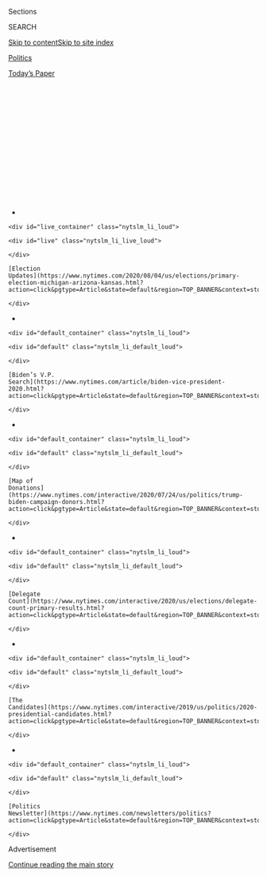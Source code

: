 <div id="app">

<div>

<div>

<div>

<div class="NYTAppHideMasthead css-1q2w90k e1suatyy0">

<div class="section css-ui9rw0 e1suatyy2">

<div class="css-eph4ug er09x8g0">

<div class="css-6n7j50">

</div>

<span class="css-1dv1kvn">Sections</span>

<div class="css-10488qs">

<span class="css-1dv1kvn">SEARCH</span>

</div>

[Skip to content](#site-content)[Skip to site
index](#site-index)

</div>

<div id="masthead-section-label" class="css-1wr3we4 eaxe0e00">

[Politics](https://www.nytimes.com/section/politics)

</div>

<div class="css-10698na e1huz5gh0">

</div>

</div>

<div id="masthead-bar-one" class="section hasLinks css-15hmgas e1csuq9d3">

<div class="css-uqyvli e1csuq9d0">

</div>

<div class="css-1uqjmks e1csuq9d1">

</div>

<div class="css-9e9ivx">

[](https://myaccount.nytimes.com/auth/login?response_type=cookie&client_id=vi)

</div>

<div class="css-1bvtpon e1csuq9d2">

[Today’s
Paper](https://www.nytimes.com/section/todayspaper)

</div>

</div>

</div>

</div>

<div data-aria-hidden="false">

<div id="site-content" data-role="main">

<div>

<div class="css-1aor85t" style="opacity:0.000000001;z-index:-1;visibility:hidden">

<div class="css-1hqnpie">

<div class="css-epjblv">

<span class="css-17xtcya">[Politics](/section/politics)</span><span class="css-x15j1o">|</span><span class="css-fwqvlz">‘I
Refuse Not to Be Heard’: Georgia in Uproar Over Voting
Meltdown</span>

</div>

<div class="css-k008qs">

<div class="css-1iwv8en">

<span class="css-18z7m18"></span>

<div>

</div>

</div>

<span class="css-1n6z4y">https://nyti.ms/2XN8qA7</span>

<div class="css-1705lsu">

<div class="css-4xjgmj">

<div class="css-4skfbu" data-role="toolbar" data-aria-label="Social Media Share buttons, Save button, and Comments Panel with current comment count" data-testid="share-tools">

  - 
  - 
  - 
  - 
    
    <div class="css-6n7j50">
    
    </div>

  - 
  - 

</div>

</div>

</div>

</div>

</div>

</div>

<div id="NYT_TOP_BANNER_REGION" class="css-13pd83m">

<div>

<div id="styln-elections-notifications-menu" class="section interactive-content interactive-size-medium css-1edisqu">

<div class="css-17ih8de interactive-body">

<div class="nytslm_innerContainer" data-aria-live="polite">

<div class="nytslm_title">

</div>

  - 
    
    <div id="live_container" class="nytslm_li_loud">
    
    <div id="live" class="nytslm_li_live_loud">
    
    </div>
    
    [Election
    Updates](https://www.nytimes.com/2020/08/04/us/elections/primary-election-michigan-arizona-kansas.html?action=click&pgtype=Article&state=default&region=TOP_BANNER&context=storylines_menu)
    
    </div>

  - 
    
    <div id="default_container" class="nytslm_li_loud">
    
    <div id="default" class="nytslm_li_default_loud">
    
    </div>
    
    [Biden’s V.P.
    Search](https://www.nytimes.com/article/biden-vice-president-2020.html?action=click&pgtype=Article&state=default&region=TOP_BANNER&context=storylines_menu)
    
    </div>

  - 
    
    <div id="default_container" class="nytslm_li_loud">
    
    <div id="default" class="nytslm_li_default_loud">
    
    </div>
    
    [Map of
    Donations](https://www.nytimes.com/interactive/2020/07/24/us/politics/trump-biden-campaign-donors.html?action=click&pgtype=Article&state=default&region=TOP_BANNER&context=storylines_menu)
    
    </div>

  - 
    
    <div id="default_container" class="nytslm_li_loud">
    
    <div id="default" class="nytslm_li_default_loud">
    
    </div>
    
    [Delegate
    Count](https://www.nytimes.com/interactive/2020/us/elections/delegate-count-primary-results.html?action=click&pgtype=Article&state=default&region=TOP_BANNER&context=storylines_menu)
    
    </div>

  - 
    
    <div id="default_container" class="nytslm_li_loud">
    
    <div id="default" class="nytslm_li_default_loud">
    
    </div>
    
    [The
    Candidates](https://www.nytimes.com/interactive/2019/us/politics/2020-presidential-candidates.html?action=click&pgtype=Article&state=default&region=TOP_BANNER&context=storylines_menu)
    
    </div>

  - 
    
    <div id="default_container" class="nytslm_li_loud">
    
    <div id="default" class="nytslm_li_default_loud">
    
    </div>
    
    [Politics
    Newsletter](https://www.nytimes.com/newsletters/politics?action=click&pgtype=Article&state=default&region=TOP_BANNER&context=storylines_menu)
    
    </div>

</div>

</div>

</div>

</div>

</div>

<div id="top-wrapper" class="css-1sy8kpn">

<div id="top-slug" class="css-l9onyx">

Advertisement

</div>

[Continue reading the main
story](#after-top)

<div class="ad top-wrapper" style="text-align:center;height:100%;display:block;min-height:250px">

<div id="top" class="place-ad" data-position="top" data-size-key="top">

</div>

</div>

<div id="after-top">

</div>

</div>

<div>

<div id="sponsor-wrapper" class="css-1hyfx7x">

<div id="sponsor-slug" class="css-19vbshk">

Supported by

</div>

[Continue reading the main
story](#after-sponsor)

<div id="sponsor" class="ad sponsor-wrapper" style="text-align:center;height:100%;display:block">

</div>

<div id="after-sponsor">

</div>

</div>

<div class="css-186x18t">

</div>

<div class="css-ls6wgr ehdk2mb0">

# ‘I Refuse Not to Be Heard’: Georgia in Uproar Over Voting Meltdown

</div>

Long lines and malfunctioning voting machines marred statewide primary
elections in Georgia, renewing attention on voting rights there.

![<span class="css-16f3y1r e13ogyst0">After several polling locations
were closed, thousands of Georgia voters were sent to cast ballots at
Park Tavern, a restaurant in
Atlanta.</span><span class="css-cch8ym"><span class="css-1dv1kvn">Credit</span><span class="css-cnj6d5 e1z0qqy90" itemprop="copyrightHolder"><span class="css-1ly73wi e1tej78p0">Credit...</span><span>Audra
Melton for The New York
Times</span></span></span>](https://static01.nyt.com/images/2020/06/09/us/politics/09voting-georgia2/09voting-georgia2-videoSixteenByNine3000-v2.jpg)

<div class="css-18e8msd">

<div class="css-vp77d3 epjyd6m0">

<div class="css-1baulvz">

By [<span class="css-1baulvz" itemprop="name">Richard
Fausset</span>](https://www.nytimes.com/by/richard-fausset),
[<span class="css-1baulvz" itemprop="name">Reid J.
Epstein</span>](https://www.nytimes.com/by/reid-j-epstein) and
[<span class="css-1baulvz last-byline" itemprop="name">Rick
Rojas</span>](https://www.nytimes.com/by/rick-rojas)

</div>

</div>

  - 
    
    <div class="css-ld3wwf e16638kd2">
    
    Published June 9, 2020Updated June 11,
    2020
    
    </div>

  - 
    
    <div class="css-4xjgmj">
    
    <div class="css-pvvomx" data-role="toolbar" data-aria-label="Social Media Share buttons, Save button, and Comments Panel with current comment count" data-testid="share-tools">
    
      - 
      - 
      - 
      - 
        
        <div class="css-6n7j50">
        
        </div>
    
      - 
      - 
    
    </div>
    
    </div>

</div>

</div>

<div class="section meteredContent css-1r7ky0e" name="articleBody" itemprop="articleBody">

<div class="css-1fanzo5 StoryBodyCompanionColumn">

<div class="css-53u6y8">

\[**Update**: [Jon Ossoff holds strong lead as Georgia waits for primary
results](https://www.nytimes.com/2020/06/10/us/politics/jon-ossoff-georgia-senate.html).\]

ATLANTA — [Georgia’s statewide primary elections on
Tuesday](https://www.nytimes.com/2020/06/10/us/politics/georgia-primary-election-voting.html)
were overwhelmed by a full-scale meltdown of new voting systems put in
place after widespread claims of voter suppression during the state’s
2018 governor’s election.

Scores of new state-ordered voting machines were reported to be missing
or malfunctioning, and hourslong lines materialized at [polling places
across
Georgia](https://www.nytimes.com/2020/06/11/podcasts/the-daily/georgia-general-election.html).

Some people gave up and left before casting a ballot, and concerns
spread that the problems would disenfranchise untold voters,
particularly African-Americans. Predominantly black areas experienced
some of the worst problems.

With Republican-leaning [Georgia emerging as a possible
battleground](https://www.nytimes.com/2020/06/09/us/politics/georgia-primary-election-senate-race-jon-ossoff.html)
in this year’s presidential election and home to two competitive Senate
races, the voting mess rattled Democratic officials and voters, with
some blaming the state’s Republican governor and secretary of state for
hastily instituting a new voting system without enough provisional
ballots in case the voting machines did not function.

</div>

</div>

<div class="css-1fanzo5 StoryBodyCompanionColumn">

<div class="css-53u6y8">

“It is a disaster that was preventable,” Stacey Abrams, the Democrat who
narrowly lost the disputed 2018 governor’s race, said in an interview
Tuesday afternoon. “It is emblematic of the deep systemic issues we have
here in Georgia. One of the reasons we are so insistent upon better
operations is that you can have good laws, but if you have incompetent
management and malfeasance, voters get hurt, and that’s what we see
happening in Georgia today.”

</div>

</div>

<div>

</div>

<div class="css-1fanzo5 StoryBodyCompanionColumn">

<div class="css-53u6y8">

Security experts had warned that there was not nearly enough time to
switch systems before the 2020 elections — especially amid the
coronavirus pandemic, which ravaged the state and scared away hundreds
of poll workers.

Georgia’s secretary of state, Brad Raffensperger, blamed local officials
in Fulton County, which includes most of the City of Atlanta, and said
there were few issues elsewhere, while by midafternoon counties outside
Atlanta had begun extending voting hours to account for time lost
tending to the new machines.

Fulton County kept all of its polling sites open for two extra hours,
until 9 p.m. Eastern. DeKalb County, just east of Fulton, kept seven
precincts open late, one until 10:10 p.m. And Chatham County, which
includes Savannah and is the state’s largest county outside greater
Atlanta, kept 35 [polling sites open until 9
p.m](https://cccdn.blob.core.windows.net/cdn/Files/Elections/Election%20Archive/2020/Press%20Release%20-%20Extend%20Poll%20Hours%20AUTHORIZED.pdf).

</div>

</div>

<div class="css-1fanzo5 StoryBodyCompanionColumn">

<div class="css-53u6y8">

Ballot counting proceeded slowly on Tuesday night, with people still in
line to vote in some places as the polls closed. No winners in major
races had been called as of midnight.

“We have 159 counties and, by and large, 150 counties have really done a
great job,” Mr. Raffensperger said. “We have one county that just stands
out with glaring failures, and that’s Fulton County, and unfortunately
that’s our largest
county.”

<div id="NYT_MAIN_CONTENT_1_REGION" class="css-9tf9ac">

<div>

<div id="styln-nfldraft-updates-block" class="section interactive-content interactive-size-medium css-1ftcdic">

<div class="css-17ih8de interactive-body">

<div id="styln-briefing-block" data-asset-id="">

<div class="briefing-block-header-section">

# [Latest Updates: 2020 Election](https://www.nytimes.com/2020/08/04/us/elections/primary-election-michigan-arizona-kansas.html?action=click&pgtype=Article&state=default&region=MAIN_CONTENT_1&context=storylines_live_updates)

<div class="briefing-block-ts">

Updated 2020-08-04T20:32:48.543Z

</div>

</div>

  - [Two G.O.P. Senate primaries offer — what else? — a test of loyalty
    to
    Trump.](https://www.nytimes.com/2020/08/04/us/elections/primary-election-michigan-arizona-kansas.html?action=click&pgtype=Article&state=default&region=MAIN_CONTENT_1&context=storylines_live_updates#link-3924dd44)
  - [President Trump is suddenly a big supporter of mail-in voting — in
    Florida.](https://www.nytimes.com/2020/08/04/us/elections/primary-election-michigan-arizona-kansas.html?action=click&pgtype=Article&state=default&region=MAIN_CONTENT_1&context=storylines_live_updates#link-32b39e33)
  - [Election experts warn Congress about widespread disenfranchisement
    of voters of color in
    November.](https://www.nytimes.com/2020/08/04/us/elections/primary-election-michigan-arizona-kansas.html?action=click&pgtype=Article&state=default&region=MAIN_CONTENT_1&context=storylines_live_updates#link-6d019753)

<div class="briefing-block-footer">

<div class="briefing-block-footer-meta">

[See more
updates](https://www.nytimes.com/2020/08/04/us/elections/primary-election-michigan-arizona-kansas.html?action=click&pgtype=Article&state=default&region=MAIN_CONTENT_1&context=storylines_live_updates)

</div>

</div>

</div>

</div>

</div>

</div>

</div>

Rick Barron, the Fulton County elections director, said the problems
were “mostly equipment issues, many caused by different training
challenges that we had.” He said Mr. Raffensberger “can’t wash his hands
of responsibility,” but added that trying to simultaneously conduct an
in-person election and a mail-voting one had stretched the county’s
resources.

The difficulties renewed public attention on voting rights in a state
where black citizens have long accused the white Republicans who control
the state’s government and elections of racially discriminatory voter
suppression.

While the worst problems were reported in greater Atlanta, no corner of
the state had a fully functional voting experience, officials said.
Nikema Williams, a state senator and the chairwoman of the Georgia
Democratic Party, said that by 7:10 a.m., she had 84 text messages
reporting polling sites that didn’t open, machines that didn’t arrive
and lines that stretched for
blocks.

</div>

</div>

<div class="audioFigureHeading">

<div class="css-1et479a">

![](https://static01.nyt.com/images/2017/01/29/podcasts/the-daily-album-art/the-daily-album-art-articleInline-v2.jpg?quality=75&auto=webp&disable=upscale)

</div>

### Listen to ‘The Daily’: Georgia’s Election Meltdown

<span class="css-59o34k">Why the state’s troubled primary elections this
week may be a preview of graver battles coming in the general
election.</span>

</div>

<div class="css-qe9gm7">

<div>

<div class="css-1g7y0i5 e1drnplw0">

<div class="css-1ceswkc e1drnplw1">

</div>

<div class="css-f2fzwx e1drnplw2">

<div data-aria-labelledby="modal-title" data-role="region">

<div id="modal-title" class="css-mln36k">

transcript

</div>

<div class="css-pbq7ev">

</div>

<span>Back to The
Daily</span>

<div class="css-f6lhej">

<div class="css-1ialerq">

<div class="css-1701swk">

bars

</div>

<div>

<div class="css-1t7yl1y">

0:00/26:27

</div>

<div class="css-og85jy">

\-26:27

</div>

</div>

</div>

</div>

<div class="css-15fbio0">

<div class="css-1p4nyns">

transcript

## Listen to ‘The Daily’: Georgia’s Election Meltdown

### Hosted by Michael Barbaro and Caitlin Dickerson; produced by Eric Krupke, Alexandra Leigh Young, Robert Jimison and Stella Tan; with help from Sydney Harper; and edited by M.J. Davis Lin

#### Why the state’s troubled primary elections this week may be a preview of graver battles coming in the general election.

</div>

  - caitlin dickerson  
    From The New York Times, I’m Caitlin Dickerson. This is “The Daily.”

  - \[music\]  
    Today: A full-scale meltdown of new voting systems in Georgia is
    alarming Democratic leaders ahead of the state’s general election in
    November. My colleague, Astead Herndon, on why voting access in
    Georgia has become a national issue for the party. It’s Thursday,
    June 11.
    
    OK, Astead, so tell me what happened on Tuesday in Georgia.

  - astead herndon  
    Tuesday was Georgia’s primary elections, where they were slated to
    send Senate candidates and House candidates ahead to November’s
    general election, but —

  - archived recording  
    After twice being delayed due to the coronavirus pandemic, finally
    primary election day, and some of the polls, simply did not go as
    planned.

astead herndon

What we saw on Tuesday did not look much like an election at all.

  - archived recording  
    Our newsroom is flooded with emails, calls, tweets, texts of voters
    reporting issues and irregularities at precincts across the metro.

astead herndon

At the beginning of the day, polling sites were not opening on time, and
then it became very clear that they weren’t adequately staffed.

  - archived recording  
    Health concerns kept many longtime poll workers from showing up
    today, leaving inexperienced volunteers to run new voting machines
    for the first time.

astead herndon

Also, there were problems with the machines that were at the polling
sites.

  - archived recording 1  
    Poll workers said they had difficulties turning on the voter
    check-in computers, and encoding voter access cards, and installing
    touch screens.

  - archived recording 2  
    They had printer problems, missing some electrical plugs, as well.

astead herndon

There are also fewer polling places to begin with because of the
coronavirus pandemic, so the virus has added more emphasis on mail-in
ballots and absentee ballots, many of which some Georgia residents said
they did not receive in the mail. And this created massive lines —

  - archived recording  
    We saw repeated over and over people standing, sitting, waiting for
    the opportunity to have their say in our state’s political future.

astead herndon

— causing people to wait more than four or five hours in some cases.

  - archived recording 1  
    53 years I’ve been voting, and never have seen a line like this in
    53 years.

  - archived recording 2  
    This is wrong. This is America. This is a crisis in our world to
    make us not exercise our right to vote.

astead herndon

It also caused some people to turn away, just throwing up their hands
and saying, you know, they can’t spend a whole day waiting for a line
that they don’t know is going to move.

  - archived recording  
    The system is a joke, and we’re not laughing.

caitlin dickerson

So why was this happening, Astead? What’s the reason for all this chaos?

astead herndon

Tuesday was a confluence of local and state problems. And what you hear
from the counties that were particularly affected was that certainly,
their machines and their processes did not work, and they take some
blame for that. But what Democrats say is a larger problem is a state
and Republican administration system that runs the elections process
that is not interested in helping these counties succeed.

caitlin dickerson

What I hear you saying is that what happened on Tuesday was not simply a
fluke.

astead herndon

Right. The roots of Georgia’s fights over ballot access and voting
rights start way before Tuesday.

  - archived recording  
    David, what has been the reaction there in Washington to the Supreme
    Court effectively hobbling the Voting Rights Act?

astead herndon

In 2013, the Supreme Court opened the door for states to have more
autonomy in changing their voting procedures without input from the
federal government.

  - archived recording (david leonhardt)  
    You see Democrats very upset about this rule, And you see
    Republicans who have come out so far praising it, saying the Voting
    Rights Act has done its work. It may not be needed anymore.

astead herndon

And that allowed states like Georgia, states that had historically been
closely watched in the South, to really overhaul their ballot process.
This has included closing polling locations across the state that have
predominantly been in Democratic and African-American communities. And
also, they passed in 2017 what’s called the Exact Match Law, which means
when someone registers for the ballot, if there is any difference
between that registration and the identification the state has on file —
whether that is a misplaced letter or an incorrect hyphen — it allows
the state to throw out that ballot registration. That has led to
thousands of people being purged from Georgia’s voting rolls. And both
of these things, closing the polling locations and the Exact Match Law,
have disproportionately impacted minority communities, and black
communities especially. I remember in 2018 —

  - archived recording  
    In Georgia, a record-breaking two million early votes were cast, and
    all eyes are focused on the state’s race for governor.

astead herndon

— being in Georgia for the closely-watched governor’s race between
Stacey Abrams and Brian Kemp.

  - archived recording  
    A poll released today shows that Georgia’s secretary of state and
    Republican candidate Brian Kemp leads the Democratic candidate,
    Stacey Abrams, by just one point.

astead herndon

And you would be at people’s homes, and you would watch them look up
whether their voting registration was still on file. And many would be
shocked to find out that they had been purged even without their
knowledge. And this came in the middle of a governor’s race that was
just as much about voting rights as it was about Democrat versus
Republican.

  - archived recording (stacey abrams)  
    I’m Stacey Abrams, and I’m running for governor, because where you
    come from shouldn’t determine how far you can go.

astead herndon

Stacey Abrams, who had previously been the House Minority Leader in
Georgia, had built a career off of registering new voters, bringing
people — new people into the process, and kind of a vision of a blue
Georgia on the backs of a multiracial coalition that had yet to be
achieved.

  - archived recording (stacey abrams)  
    The blue wave is African-American. \[CHEERING\]
    
    It’s white. It’s Latino. It’s Asian Pacific Islander.

  - archived recording (crowd)  
    Yes\!

  - archived recording (stacey abrams)  
    It is made up of those who’ve been told that they are not worthy of
    being here.

  - archived recording (crowd)  
    Yes\!

  - archived recording (stacey abrams)  
    It is comprised of those who are documented and undocumented.

  - archived recording (crowd)  
    Yes\!

astead herndon

And she was facing the secretary of state, Brian Kemp —

  - archived recording (brian kemp)  
    Well, thankfully, the truth here is very simple. Georgians should
    simply watch what she says. You’ll know that she’s talking about
    this election, and talking about illegals voting for her in this
    election. They filed a lawsuit.

astead herndon

— who had refused to recuse himself from overseeing the state’s
election, even as he ran. And this race was wrapped up in accusations of
voter suppression.

  - archived recording (stacey abrams)  
    My worry is that he’s using his position as secretary of state to
    tilt the playing field in his direction.

astead herndon

And from Republicans about voter fraud.

  - archived recording (brian kemp)  
    I think hardworking Georgians should decide who their governor is,
    not people here illegally like my opponent wants.

astead herndon

There was a real sense that whoever won this would be determining the
direction, and most importantly, would be the referee for the state’s
elections going forward.

And on election day —

  - archived recording 1  
    Good morning. There is no lull in this line, and you can see people
    lined up here.

  - archived recording 2  
    The worst of the issues was in Fulton County. At the Pittman Park
    location, only three voting machines were sent, but eight were
    supposed to be there.

  - archived recording 3  
    I live in East Point, and I updated my address at least two times
    before election day. And on Tuesday when I went to my polling place,
    they denied me a ballot.

astead herndon

Stacey Abrams lost by a little less than 55,000 votes. And when she
lost, accused Republicans of voter suppression tactics that changed the
outcome of the race.

  - archived recording (stacey abrams)  
    Democracy only works when we work for it, and apparently today, when
    we stand in line for hours to meet it at the ballot box, that’s when
    democracy works.

astead herndon

For a while, Abrams wouldn’t concede to Kemp.

  - archived recording (stacey abrams)  
    Friends, friends, we are still on the verge of history, and the best
    is yet to come. \[CHEERING\]

caitlin dickerson

Astead, how do Republicans respond to these allegations from Democrats
that the prior election was unfair?

astead herndon

On the defensive side, Republicans say that there is not evidence that
they are proactively trying to suppress votes. They flip the blame,
saying that it is local Democratic officials in these areas who have not
lived up to their task in administrating clean elections. They also say
that they are focused on things like voter fraud, which we should note
does not have real evidence. And they justify things like exact match as
a tool to combat this voter fraud. But they’ve also done offensive
moves. The state purchased new voting machines after criticism that the
previous ones were not safe, and a court ordered to do so, and those
were used for the first time in Tuesday’s election.

caitlin dickerson

And based on what you saw Tuesday, those measures to address problems in
the electoral system, they don’t seem to have worked.

astead herndon

Certainly, those measures do not meet the scope of the crisis. So for
whatever new voting machines, or for whatever back and forth this
happening between county and state officials, what is clear is that
voting in Georgia does not go the way voting should be. But for
Republicans, they’ll say that the vast majority of Georgia’s county’s,
150 out of 159, had fine days on Tuesday. But it’s important to
recognize that those nine counties that had the biggest issues on
Tuesday, they’re not only Democratic areas, but those are the counties
that have the largest minority populations in the state.

caitlin dickerson

So from everything you’ve said, it sounds like Democrats would see the
problems with Tuesday’s election as being just a continuation of voting
issues that have plagued these same communities in the past, and that
they feel Republicans have either ignored or even made worse.

astead herndon

That’s what Democrats will tell you. I remember running into the state
Democratic chair when she was trying to vote. It took her five hours on
what was her 10-year wedding anniversary. And she was talking about how
familiar it felt, and encouraging people in the line to hold that
feeling with them as they look towards the general election. But when
you look at the reaction across the country and how much interest there
was in what was happening in Georgia, I think a part of that is because
the national Democratic and Republican parties realize just how
important this state is — not just for November, but what could be a
preview of how Southern politics is changing in the future.

\[music\]

caitlin dickerson

We’ll be right back.

Astead, what do you mean? Why is Georgia such a key state for the
Democratic party?

astead herndon

For decades now, Democrats have been virtually shut out of the South. It
has been almost impossible for the party to find consistent success in
getting a candidate elected to statewide office, whether that’s a
governor or the Senate, and in presidential elections. And what
Democrats have been trying to do over the past decade is create a
grassroots momentum that can change the way that they operate in the
South. And Georgia has been the focal point of that.

caitlin dickerson

Astead, help me understand the Democrats’ strategy in Georgia.

astead herndon

It basically breaks down to three areas.

The first is just the changing demographics of the state. New
industries, particularly movie and film, have caused an influx of a new
Southerner, as some folks called it, who is living in places like
Atlanta and the metro areas, that has made the South their home in the
way that has given Democrats a new type of voter to target. Another key
point of the strategy is in registering Georgians who may not have
participated in previous elections. So that includes predominately young
people and people of color, and going to those communities that have
kind of felt distant from the political process and bringing them along
and involved. The third piece, which has been accelerated in the last
three years, has been trying to persuade a white, often college-educated
voter, who probably had voted Republican before, that Democrats are now
more acceptable party. And this is something that Democrats have said
Donald Trump is their best recruiter for. That there’s a type of upscale
Southerner who doesn’t like the incivility that they feel coming from
the White House, and is just not as much of a hardened Republican as
maybe some others. This is where Democrats, combining all of those
three, think they can make big inroads.

caitlin dickerson

So it sounds like Democrats see Georgia as ripe for flipping from red to
blue because of these shifts you’re talking about.

astead herndon

Yes. They see it as their most likely opportunity to deliver a blue
state in the South for Joe Biden in November, and in the U.S. Senate.
But they also see it as a gateway to a playbook that other Southern
states can replicate. The thought process is, if Georgia can put it
together after years and years of coming close, that allows places like
South Carolina, places like Texas, to have a real roadmap on how
Democrats can make inroads. What they’re missing is a victory to prove
to other states and to prove to the Democratic party that the South is
worth investing in.

caitlin dickerson

And how likely is it that this victory you’re describing is actually
going to happen?

astead herndon

While it’s certainly a possibility, you have to note that Georgia has
been kind of fool’s gold for Democrats for some years now, which makes
the kind of conundrum for what the national party and Joe Biden’s
campaign should do this year. Should they invest in Georgia, which is
the only state in the country that has both its Senate seats up in
November? Or, do they spend that money, that time, that investment in
states that they know are more likely to be the tipping point for the
electoral college? It’s kind of a choice between playing it safe or
putting all their chips on the table.

caitlin dickerson

So in light of what they saw on Tuesday, which of these two strategies
do you think the Democratic leadership is leaning toward right now?

astead herndon

In the short term, what Biden chooses to prioritize for the November
election, we don’t really know. But one of the best ways that the
campaign can signal its intentions is through the vice presidential
selection. If Joe Biden was to select someone who represents the kind of
new Southern democrat — someone like Stacey Abrams or Keisha Lance
Bottoms, or even Val Demings, the representative in Florida — that could
signal that the campaign is trying to unlock this type of new Democratic
future in the region that we’ve talked about. And I don’t think that you
can separate race from this question also. The South and Southern
Democrats are overwhelmingly black, and those are the same people that
helped revive Joe Biden’s campaign after he was struggling in Iowa, New
Hampshire and Nevada. To me, an important question as we look towards
November is, will Joe Biden try to reward those communities with an
increased focus on them as he moves towards the general election, or is
the primary over and this is all about just the ways that the campaign
believes it needs to beat Donald Trump?

caitlin dickerson

So we’ve been talking about how important Georgia is to the Democratic
party in 2020, but I can imagine that for that same reason, Georgia is
equally as important to Republicans. So what are they doing to hold on
to the state?

astead herndon

I think like Democrats, Georgia Republicans have short-term and
long-term considerations. In the short term, they just think the state
remains kind of structurally red. But in the long term, Republicans will
concede that the demographics of the state are not moving in their
direction. And what they need to do to stop this kind of rising tide is
to appeal to kind of new communities there. And there’s kind of a pitch
that, we should tell them that the reason you’re leaving California, or
New York, or other places is because those states have high taxes and
Georgia’s business friendly. The “why” liberals have wanted to come here
is because of the kind of conservative values, and that’s what we should
try to hold on to. The problem is, when the President has so defined the
parties by kind of social and cultural concerns, can the state
Republican make a pitch to an immigrant community, a black professional,
around Republicanism with that not being tied in to what Trump has made
the focus of the party?

caitlin dickerson

You’re talking about this cultural clash going on in the country, and
that’s very top of mind for a lot of Americans right now, obviously. So
can you put this election we’re talking about into the context of this
broader cultural moment that we are all living right now?

astead herndon

Mm-hmm. For both Democrats and Republicans, I think that this moment,
this re-emergence of race and racial justice as the country’s top even
electoral or voting concern, plays into the strategies that we have laid
out. For the Republican side, when we talk about the way that state
Republicans and the President have tried to appeal to voters, you’ve
seen Republicans in the last week or so try to make “defund the police”
a scare tactic to bring back that suburban voter. You’ve seen them try
to focus on the more destructive or looting aspects of the protests to
discredit the movement as a whole. But frankly, public opinion shows
that there has been widespread agreement around police brutality as a
growing issue, and I think that’s important to note about what
candidates for both sides are saying right now in Georgia. Doug Collins,
the representative on the Republican side who is running for Senate, he
was the member who wrote and helped pass the First Step Act, the
criminal justice reform that President Trump signed into law. And this
is a deeply conservative representative who has made that criminal
justice pitch a part of his appeal, even in minority communities. And on
the Democratic side, the Senate candidates are running very explicit
campaigns about race and criminal justice, and about inequalities that
were kind of unfathomable in the South years ago. They say that the
times are changing, that you don’t have to be cagey or calibrate to the
ideological middle on things like race. That white Democrats are willing
and open to talking about things in explicit terms, and they think that
that can be a winning strategy.

caitlin dickerson

Astead, you’ve been describing how important Georgia could be in the
2020 elections. So what does what happened on Tuesday night tell us
about what we might expect?

astead herndon

I think Tuesday is a signal for both the country and the parties of
things that we might have to expect come November. For one, if elected
officials do not proactively prepare for an election that could be
upended by virus concerns, we might have lines like we saw on Tuesday.
If they’re not prepared to count as thousands and thousands of absentee
and mail-in ballots in ways that are unprecedented in presidential
history, we might not get results from key states on election night. And
even more so, about the type of messages that politicians are giving to
the public right now, if people don’t feel as if going to the ballot box
and voting is a process that is equitable and fair to them, it is going
to be harder for particularly Democratic politicians to tell their base,
this is where you should put your energy. This is how you make change.
What we saw on Tuesday was not an encouraging scene.

caitlin dickerson

Thank you so much, Astead.

astead herndon

Thank you, Caitlin.

caitlin dickerson

We’ll be right back.

Here’s what else you need to know today.

  - archived recording (philonise floyd)  
    The man who took his life, who suffocated him for 8 minutes and 46
    seconds, he still called him “sir” as he begged for his life. I
    can’t tell you the kind of pain you feel when you watch something
    like that.

caitlin dickerson

On Wednesday, George Floyd’s brother, Philonise Floyd, testified before
Congress.

  - archived recording (philonise floyd)  
    George wasn’t hurting anyone that day. He didn’t deserve to die over
    $20. I’m asking you, is that what a black man is worth, $20? This is
    2020. Enough is enough.

caitlin dickerson

Speaking to the House Judiciary Committee, Floyd called on lawmakers to
pass reforms that would address police brutality and racial
discrimination.

  - archived recording (philonise floyd)  
    If his death ends up changing the world for the better — and I think
    it will — then he died as he lived. It is on you to make sure his
    death is not in vain.

caitlin dickerson

House Democrats are expected to pass a reform bill this month that would
make it easier to track, prosecute and punish police misconduct. But
Senate Republicans have announced plans to draft their own reform bill.

That’s it for “The Daily.” I’m Caitlin Dickerson. See you tomorrow.

</div>

</div>

</div>

</div>

</div>

</div>

<div class="css-1fanzo5 StoryBodyCompanionColumn">

<div class="css-53u6y8">

“It’s a hot mess,” she said. “Our secretary of state has not adequately
prepared us for today. We knew today was coming. If you show up and
there’s not a machine, that’s a problem.”

</div>

</div>

<div class="css-1fanzo5 StoryBodyCompanionColumn">

<div class="css-53u6y8">

In Atlanta’s Old Fourth Ward — the neighborhood where the Rev. Dr.
Martin Luther King Jr. grew up — Marneia Mitchell arrived at her polling
place five minutes before polls were to open at 7 a.m. She thought it
was early enough to vote fast, avoid trouble and get on with her day.

Three hours later, she was still waiting in line, having moved about 60
feet from where she had started. At first voters were told that the
machines were not functioning, and then that poll workers did not have
the passwords necessary to operate them.

The line stretched three long city blocks and comprised hundreds of
voters — a multicultural crowd in one of the city’s most cosmopolitan
boroughs, many masked, some in lawn chairs, everyone sweating as the
temperature pushed toward 90 degrees.

Ms. Mitchell, 50, a stationery designer who is African-American, was
livid. “It’s disgusting,” she said. “It’s despicable.”

Around the corner, Terri Russell, 57, a retired worker for the Fulton
County tax system, had also been waiting for three hours. She leaned on
a beach chair that a do-gooder had offered her.

Ms. Russell, who wore a mask, said that she had bronchitis and asthma,
and that she rarely left the house even when there was no pandemic. She
said she had requested an absentee ballot but never received one. “I
refuse not to be heard and so I am standing in line,” she said.

</div>

</div>

<div class="css-79elbk" data-testid="photoviewer-wrapper">

<div class="css-z3e15g" data-testid="photoviewer-wrapper-hidden">

</div>

<div class="css-1a48zt4 ehw59r15" data-testid="photoviewer-children">

![<span class="css-16f3y1r e13ogyst0" data-aria-hidden="true">A poll
worker allowed people in to vote at Central Park Recreation Center in
Atlanta on
Tuesday.</span><span class="css-cnj6d5 e1z0qqy90" itemprop="copyrightHolder"><span class="css-1ly73wi e1tej78p0">Credit...</span><span>Audra
Melton for The New York
Times</span></span>](https://static01.nyt.com/images/2020/06/09/us/politics/09voting-georgia1/merlin_173369160_3c4571fb-7911-4be3-9fa8-317ba936a0f6-articleLarge.jpg?quality=75&auto=webp&disable=upscale)

</div>

</div>

<div class="css-1fanzo5 StoryBodyCompanionColumn">

<div class="css-53u6y8">

Just south of Atlanta’s airport, in Clayton County, the predominantly
black precinct at the Christian Fellowship Baptist Church had run out of
Democratic primary provisional ballots by 10 a.m., according to Fair
Fight Action, the voting rights organization founded by Ms. Abrams.

</div>

</div>

<div class="css-1fanzo5 StoryBodyCompanionColumn">

<div class="css-53u6y8">

An uncontested Republican stronghold since the Clinton administration,
Georgia is now [a presidential battleground
state](https://www.nytimes.com/2020/06/09/us/politics/georgia-primary-election-senate-race-jon-ossoff.html)
for the first time in a generation, drawing renewed scrutiny to the
state’s cumbersome and long-suppressive voting systems. Along with the
contest between [President
Trump](https://www.nytimes.com/interactive/2020/us/elections/donald-trump.html)
and former Vice President [Joseph R. Biden
Jr.](https://www.nytimes.com/interactive/2020/us/elections/joe-biden.html),
Georgians will cast ballots this November in two competitive Senate
races, the results of which could help tip the balance of the chamber.

The voting problems Georgia experienced on Tuesday were hardly a
surprise. Residents reported requesting absentee ballots and waiting
months for them to arrive — and some never came at all. Ms. Abrams said
her absentee ballot had arrived with a sealed return envelope, and she
was unable to mail it back. Ms. Williams waited five hours at an
early-voting site after her absentee ballot never arrived in the mail.

David Dreyer, a Democratic state representative, said he learned
Saturday that Fulton County was short 250 poll workers. Many of the
usual poll workers are older and were afraid to work because of the
coronavirus.

A training session for poll workers held Monday, Mr. Dreyer said,
consisted of a one-hour training video provided by the secretary of
state on how to use the voting machines — but “you needed an I.T.
professional to figure it out.”

Georgia’s voting fiasco stemmed primarily from the 30,000 new voting
machines the state bought last year for $107 million from Dominion
Voting Systems, which is based in Denver.

Tuesday’s primaries were the first time the machines had been used
statewide, though six rural, predominantly white counties used them for
municipal contests in December — [and experienced problems with voting
and significant
delays](https://www.ajc.com/news/state--regional-govt--politics/problem-with-new-election-equipment-delays-voting-georgia-counties/vxltEshk0grck0uJiWA5RM/).

</div>

</div>

<div class="css-1fanzo5 StoryBodyCompanionColumn">

<div class="css-53u6y8">

Mr. Raffensperger’s office at first defended the new machines on Tuesday
and said they hadn’t malfunctioned, with an aide blaming local officials
and inexperienced poll workers for the problems.

In an interview, Mr. Raffensperger accepted no blame for the hourslong
waits or voting machine problems in Atlanta or elsewhere in the state.

Jurisdictions that ran out of provisional ballots, he said, should have
ordered more of them before the polls opened. County elections officials
should have found more younger poll workers to replace more experienced
ones who bowed out because of the pandemic, he said. No element of the
elections meltdown, Mr. Raffensperger said, was his fault.

“The counties run their elections,” he said. “The problems in Fulton
County are the problems with their management team, not with
me.”<span class="css-8l6xbc evw5hdy0"> </span>

Kristen Clarke, the president of the Lawyers’ Committee for Civil Rights
Under Law, said that a disproportionate number of complaints by
Georgians to the election protection hotline run by the committee and
other advocacy groups had come from African-Americans. “We’re getting
overwhelmed by the volume of calls from Georgia,” she said.

The machines bought by the state last year were instantly controversial.
Security experts [said they were
insecure](https://www.politico.com/story/2019/03/28/georgia-voting-machines-safe-1241033).
Privacy experts worried that the [screens could be seen from nearly 30
feet
away](https://www.washingtonpost.com/politics/as-georgia-rolls-out-new-voting-machines-for-2020-worries-about-election-security-persist/2019/12/23/c5036d74-2017-11ea-bed5-880264cc91a9_story.html).
Budget hawks balked at the price tag.

And one of [Dominion Voting Systems’
lobbyists](http://media.ethics.ga.gov/search/Lobbyist/Lobbyist_Name.aspx?&FilerID=L20070103),
Jared Samuel Thomas, has deep connections to Gov. Brian Kemp, the
Republican who defeated Ms. Abrams in 2018. Mr. Thomas served as Mr.
Kemp’s campaign manager in his 2002 State Senate race, and as chief of
staff to Mr. Kemp when he was secretary of state.

</div>

</div>

<div class="css-1fanzo5 StoryBodyCompanionColumn">

<div class="css-53u6y8">

Mr. Thomas did not respond to messages on Tuesday, but Kay Stimson, a
Dominion vice president, said the company had received just 50 “calls
for election support” from Georgia by 3 p.m. “It’s a relatively low
number given the scale,” she said.

Mr. Raffensperger spent more than $400,000 in federal election
assistance funding in March to air a television commercial promoting the
new machines as “protecting ballot integrity and making sure every
ballot is counted.”

FreedomWorks, a conservative nonprofit backed by the billionaire Charles
Koch, and the National Election Defense Coalition, a nonpartisan group
focused on election security, warned Georgia against buying the machines
in February 2019. In a letter sent to the State Senate’s Ethics
Committee, the groups cited several concerns, including that the
machines were difficult to set up before
elections.

</div>

</div>

<div class="css-79elbk" data-testid="photoviewer-wrapper">

<div class="css-z3e15g" data-testid="photoviewer-wrapper-hidden">

</div>

<div class="css-1a48zt4 ehw59r15" data-testid="photoviewer-children">

<div class="css-1xdhyk6 erfvjey0">

<span class="css-1ly73wi e1tej78p0">Image</span>

<div class="css-zjzyr8">

<div data-testid="lazyimage-container" style="height:257.77777777777777px">

</div>

</div>

</div>

<span class="css-16f3y1r e13ogyst0" data-aria-hidden="true">Tuesday’s
primaries were the first time that 30,000 new voting machines had been
used
statewide.</span><span class="css-cnj6d5 e1z0qqy90" itemprop="copyrightHolder"><span class="css-1ly73wi e1tej78p0">Credit...</span><span>Brynn
Anderson/Associated Press</span></span>

</div>

</div>

<div class="css-1fanzo5 StoryBodyCompanionColumn">

<div class="css-53u6y8">

Election security advocates had urged the state to instead choose
hand-marked paper ballots, which they argue are more secure and cost
effective.

The A.C.L.U. of Georgia had warned in January — well before the
coronavirus emerged as a concern for voters — that the state was
ill-prepared for this year’s elections.

“They were issuing brand-new machines on a massive scale and that’s
never been done before,” said Andrea Young, the executive director. “You
need to put in more resources, more training for poll workers, for
citizens.”

</div>

</div>

<div class="css-1fanzo5 StoryBodyCompanionColumn">

<div class="css-53u6y8">

Ms. Young, who called the elections a “massive failure,” said that
whether the voting difficulties were because of an intentional effort to
suppress voting or incompetence, the end result was the same. “This is
not acceptable in a democracy,” she said. “You can’t do democracy on the
cheap.”

Marilyn Marks,<span class="css-8l6xbc evw5hdy0"> </span>a voting rights
advocate with the Coalition for Good Governance, described a total
breakdown of the new voting system when she went to a polling place in
Atlanta around 10:30 a.m. All three elements — the electronic poll books
that allow voters to check in, the touch-screen ballot-selection
machines, and the ballot scanners — had broken down.

Ms. Marks said the attempt to switch systems during a presidential
election year was doomed to be riddled with major glitches. “That would
be like Walmart deciding that they wanted to change out their
point-of-sale system on Black Friday,” she said.

At a news conference on Tuesday night, Ms. Abrams said, “The best
intentions met the worst preparations, and we found ourselves in the
midst of both incompetence and malfeasance.”

“No state should look like Georgia did today,” she added.

Richard Fausset reported from Atlanta, Reid J. Epstein from Washington,
and Rick Rojas from Columbus, Miss. Nick Corasaniti contributed
reporting from Ocean View, Del., Stephanie Saul from New York, and
Michael Wines from
Washington.

</div>

</div>

<div>

</div>

</div>

<div>

</div>

<div>

</div>

<div id="NYT_BELOW_MAIN_CONTENT_REGION">

<div>

<div id="STLYN_guide_v1_STYLN_guide_a" class="section css-l08pwh interactive-content interactive-size-medium">

<div class="css-17ih8de interactive-body">

<div class="g-story g-freebird g-max-limit" data-preview-slug="styln-scroll-guide">

</div>

<div id="g-electionguide-id" class="g-electionguide">

<div class="g-electionguide-container">

<div class="g-electionguide-wrapper">

<div class="g-electionguide-logo">

</div>

# Our 2020 Election Guide

Updated Aug. 4, 2020

  - 
    
    -----
    
    ## The Latest
    
      - Five states are holding primary elections Tuesday, with voters
        in Arizona, Kansas, Michigan, Missouri and Washington State
        choosing nominees for Congress and local offices. [Follow live
        election updates
        here.](https://www.nytimes.com/2020/08/04/us/elections/primary-election-michigan-arizona-kansas.html?action=click&pgtype=Article&state=default&region=BELOW_MAIN_CONTENT&context=storylines_guide)

  - 
    
    -----
    
    ## Biden’s V.P. Search
    
      - [Here are 13
        women](https://www.nytimes.com/article/biden-vice-president-2020.html?action=click&pgtype=Article&state=default&region=BELOW_MAIN_CONTENT&context=storylines_guide)
        who have been under consideration to be Joe Biden’s running
        mate, and why each might be chosen — and might not be.

  - 
    
    -----
    
    ## Keep Up With Our Coverage
    
      - Get an
        [email](https://www.nytimes.com/newsletters/politics?action=click&pgtype=Article&state=default&region=BELOW_MAIN_CONTENT&context=storylines_guide)
        recapping the day’s news
    
    <!-- end list -->
    
      - Download our mobile app on
        [iOS](https://apps.apple.com/us/app/nytimes/id284862083?ls=1&mat_click_id=5c79ae7455014fd1bd66b5610c05b8f2-20191112-16948&referrer=mat_click_id%3D5c79ae7455014fd1bd66b5610c05b8f2-20191112-16948%26link_click_id%3D722930677036718082)
        and
        [Android](http://a.localytics.com/android?id=com.nytimes.android&referrer=utm_source%3Dother_nyt_mobile_web%26utm_medium%3DWeb%2520page%26utm_term%3DGeneral%2520Mobile%2520Page%26utm_campaign%3DNYT%2520Mobile%2520General%2520Page)
        and turn on Breaking News and Politics alerts

</div>

</div>

</div>

</div>

</div>

</div>

</div>

<div>

</div>

<div>

<div id="bottom-wrapper" class="css-1ede5it">

<div id="bottom-slug" class="css-l9onyx">

Advertisement

</div>

[Continue reading the main
story](#after-bottom)

<div id="bottom" class="ad bottom-wrapper" style="text-align:center;height:100%;display:block;min-height:90px">

</div>

<div id="after-bottom">

</div>

</div>

</div>

</div>

</div>

## Site Index

<div>

</div>

## Site Information Navigation

  - [© <span>2020</span> <span>The New York Times
    Company</span>](https://help.nytimes.com/hc/en-us/articles/115014792127-Copyright-notice)

<!-- end list -->

  - [NYTCo](https://www.nytco.com/)
  - [Contact
    Us](https://help.nytimes.com/hc/en-us/articles/115015385887-Contact-Us)
  - [Work with us](https://www.nytco.com/careers/)
  - [Advertise](https://nytmediakit.com/)
  - [T Brand Studio](http://www.tbrandstudio.com/)
  - [Your Ad
    Choices](https://www.nytimes.com/privacy/cookie-policy#how-do-i-manage-trackers)
  - [Privacy](https://www.nytimes.com/privacy)
  - [Terms of
    Service](https://help.nytimes.com/hc/en-us/articles/115014893428-Terms-of-service)
  - [Terms of
    Sale](https://help.nytimes.com/hc/en-us/articles/115014893968-Terms-of-sale)
  - [Site
    Map](https://spiderbites.nytimes.com)
  - [Help](https://help.nytimes.com/hc/en-us)
  - [Subscriptions](https://www.nytimes.com/subscription?campaignId=37WXW)

</div>

</div>

</div>

</div>
